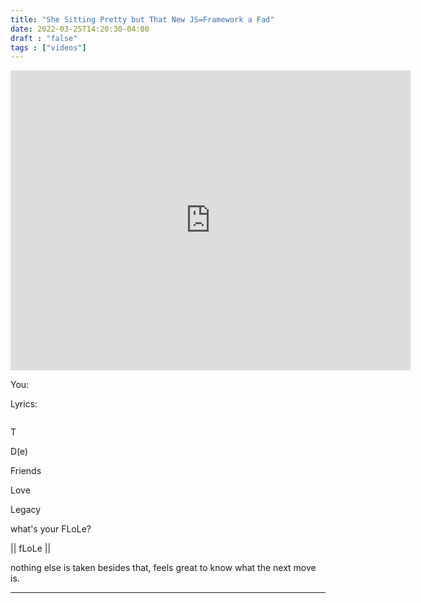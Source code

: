 ```yaml
---
title: "She Sitting Pretty but That New JS=Framework a Fad"
date: 2022-03-25T14:20:30-04:00
draft : "false"
tags : ["videos"]
---
```


<iframe src="https://archive.org/embed/shesittingprettybutthatjsframeworkafadpoliwat/she+sitting+pretty+but+that+JS+framework+a+fad+-+poliwat.mov" width="640" height="480" frameborder="0" webkitallowfullscreen="true" mozallowfullscreen="true" allowfullscreen></iframe>
<!--more-->

<!-- Insert embed code here  -->

You:

Lyrics:
```
```

T

D(e)


Friends


Love


Legacy


what's your FLoLe?

|| fLoLe ||

nothing else is taken besides that, feels great to know what the next move is.

___

